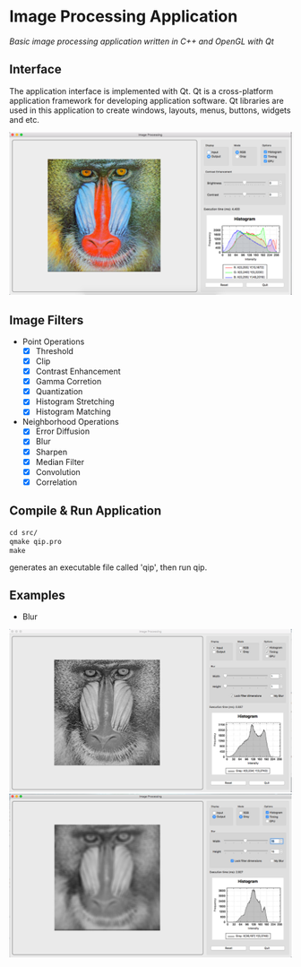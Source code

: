# Image Processing Application
*Basic image processing application written in C++ and OpenGL with Qt*

## Interface
The application interface is implemented with Qt. 
Qt is a cross-platform application framework for developing application software. 
Qt libraries are used in this application to create windows, layouts, menus, buttons, widgets and etc.

![interface](/screenshots/interface.png)

## Image Filters
- Point Operations
  * [x] Threshold
  * [x] Clip
  * [x] Contrast Enhancement
  * [x] Gamma Corretion
  * [x] Quantization
  * [x] Histogram Stretching
  * [x] Histogram Matching
- Neighborhood Operations
  * [x] Error Diffusion
  * [x] Blur
  * [x] Sharpen
  * [x] Median Filter
  * [x] Convolution
  * [x] Correlation

## Compile & Run Application
```
cd src/
qmake qip.pro
make
```
generates an executable file called 'qip', then run qip.

## Examples
- Blur

![blur input](/screenshots/blur_in.png)
![blur output](/screenshots/blur_out.png)
